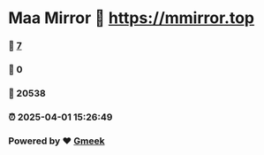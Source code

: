 # Maa Mirror :link: https://mmirror.top 
### :page_facing_up: [7](https://mmirror.top/tag.html) 
### :speech_balloon: 0 
### :hibiscus: 20538 
### :alarm_clock: 2025-04-01 15:26:49 
### Powered by :heart: [Gmeek](https://github.com/Meekdai/Gmeek)
